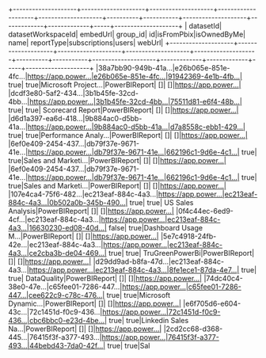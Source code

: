 +--------------------+--------------------+--------------------+--------------------+--------------------+----------+-----------+--------------------+-------------+-------------+-----+--------------------+
|           datasetId|  datasetWorkspaceId|            embedUrl|            group_id|                  id|isFromPbix|isOwnedByMe|                name|   reportType|subscriptions|users|              webUrl|
+--------------------+--------------------+--------------------+--------------------+--------------------+----------+-----------+--------------------+-------------+-------------+-----+--------------------+
|38a7bb90-949b-41a...|e26b065e-851e-4fc...|https://app.power...|e26b065e-851e-4fc...|91942369-4e1b-4fb...|      true|       true|Microsoft Project...|PowerBIReport|           []|   []|https://app.power...|
|dcdf3e80-5af2-434...|3b1b45fe-32cd-4bb...|https://app.power...|3b1b45fe-32cd-4bb...|75511d81-e6f4-48b...|      true|       true|    Scorecard Report|PowerBIReport|           []|   []|https://app.power...|
|d6d1a397-ea6d-418...|9b884ac0-d5bb-41a...|https://app.power...|9b884ac0-d5bb-41a...|d7a8558c-ebb1-429...|      true|       true|Performance Analy...|PowerBIReport|           []|   []|https://app.power...|
|6ef0e409-2454-437...|db79f37e-9671-41e...|https://app.power...|db79f37e-9671-41e...|662196c1-9d6e-4c1...|      true|       true|Sales and Marketi...|PowerBIReport|           []|   []|https://app.power...|
|6ef0e409-2454-437...|db79f37e-9671-41e...|https://app.power...|db79f37e-9671-41e...|662196c1-9d6e-4c1...|      true|       true|Sales and Marketi...|PowerBIReport|           []|   []|https://app.power...|
|107e4ca4-75f6-482...|ec213eaf-884c-4a3...|https://app.power...|ec213eaf-884c-4a3...|0b502a0b-345b-490...|      true|       true|   US Sales Analysis|PowerBIReport|           []|   []|https://app.power...|
|0f4c44ec-6ed9-4cf...|ec213eaf-884c-4a3...|https://app.power...|ec213eaf-884c-4a3...|16630230-ed08-40d...|     false|       true|Dashboard Usage M...|PowerBIReport|           []|   []|https://app.power...|
|5e7c4918-24fb-42e...|ec213eaf-884c-4a3...|https://app.power...|ec213eaf-884c-4a3...|ce2cba3b-de04-469...|      true|       true|     TruGreenPowerBi|PowerBIReport|           []|   []|https://app.power...|
|d29dd9ad-b8fa-47d...|ec213eaf-884c-4a3...|https://app.power...|ec213eaf-884c-4a3...|8fe1ece1-87da-4e7...|      true|       true|         DataQuality|PowerBIReport|           []|   []|https://app.power...|
|74dc40c4-38e0-47e...|c65fee01-7286-447...|https://app.power...|c65fee01-7286-447...|cee622c9-c78c-476...|      true|       true|Microsoft Dynamic...|PowerBIReport|           []|   []|https://app.power...|
|e6f705d6-e604-43c...|72c1451d-f0c9-436...|https://app.power...|72c1451d-f0c9-436...|cbc6bbc0-e23d-4be...|      true|       true|Linkedin Sales Na...|PowerBIReport|           []|   []|https://app.power...|
|2cd2cc68-d368-445...|76415f3f-a377-493...|https://app.power...|76415f3f-a377-493...|44bebd43-7da0-42f...|      true|       true|Sal

